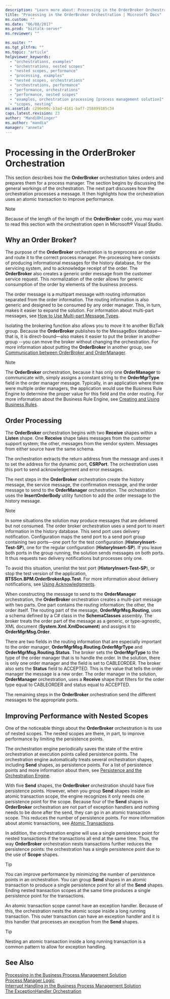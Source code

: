 ```yaml
---
description: "Learn more about: Processing in the OrderBroker Orchestration"
title: "Processing in the OrderBroker Orchestration | Microsoft Docs"
ms.custom: ""
ms.date: "06/08/2017"
ms.prod: "biztalk-server"
ms.reviewer: ""

ms.suite: ""
ms.tgt_pltfrm: ""
ms.topic: "article"
helpviewer_keywords: 
  - "orchestrations, examples"
  - "orchestrations, nested scopes"
  - "nested scopes, performance"
  - "processing, examples"
  - "nested scopes, orchestrations"
  - "orchestrations, performance"
  - "performance, orchestrations"
  - "performance, nested scopes"
  - "examples, orchestration processing [process management solution]"
  - "scopes, nesting"
ms.assetid: c296e00c-b3ad-4161-baf7-258899185c34
caps.latest.revision: 23
author: "MandiOhlinger"
ms.author: "mandia"
manager: "anneta"
---
```

# Processing in the OrderBroker Orchestration
This section describes how the **OrderBroker** orchestration takes orders and prepares them for a process manager. The section begins by discussing the general workings of the orchestration. The next part discusses how the orchestration processes a message. It then highlights how the orchestration uses an atomic transaction to improve performance.  
  
> [!NOTE]
>  Because of the length of the length of the **OrderBroker** code, you may want to read this section with the orchestration open in Microsoft® Visual Studio.  
  
## Why an Order Broker?  
 The purpose of the **OrderBroker** orchestration is to preprocess an order and route it to the correct process manager. Pre-processing here consists of producing informational messages for the history database, for the servicing system, and to acknowledge receipt of the order. The **OrderBroker** also creates a generic order message from the customer service request. This normalization of the order allows for generic consumption of the order by elements of the business process.  
  
 The order message is a multipart message with routing information separated from the order information. The routing information is also generic and designed to be consumed by any order manager. This, in turn, makes it easier to expand the solution. For information about multi-part messages, see [How to Use Multi-part Message Types](../core/how-to-use-multi-part-message-types.md).  
  
 Isolating the brokering function also allows you to move it to another BizTalk group. Because the **OrderBroker** publishes to the MessageBox database—that is, it is direct-bound—also makes it easier to put the broker in another group --you can move the broker without changing the orchestration. For more information about putting the **OrderBroker** in another group, see [Communication between OrderBroker and OrderManager](../core/communication-between-orderbroker-and-ordermanager.md).  
  
> [!NOTE]
>  The **OrderBroker** orchestration, because it has only one **OrderManager** to communicate with, simply assigns a constant string to the **OrderMgrType** field in the order manager message. Typically, in an application where there were multiple order managers, the application would use the Business Rule Engine to determine the proper value for this field and the order routing. For more information about the Business Rule Engine, see [Creating and Using Business Rules](../core/creating-and-using-business-rules.md).  
  
## Order Processing  
 The **OrderBroker** orchestration begins with two **Receive** shapes within a **Listen** shape. One **Receive** shape takes messages from the customer support system; the other, messages from the vendor system. Messages from either source have the same schema.  
  
 The orchestration extracts the return address from the message and uses it to set the address for the dynamic port, **CSRPort**. The orchestration uses this port to send acknowledgement and error messages.  
  
 The next steps in the **OrderBroker** orchestration create the history message, the service message, the confirmation message, and the order message to send to the **OrderManager** orchestration. The orchestration uses the **InsertOrderBody** utility function to add the order message to the history message.  
  
> [!NOTE]
>  In some situations the solution may produce messages that are delivered but not consumed. The order broker orchestration uses a send port to insert information in the history database. This send port uses delivery notification. Configuration maps the send port to a send port group containing two ports—one port for the test configuration (**HistoryInsert-Test-SP**), one for the regular configuration (**HistoryInsert-SP**). If you leave both ports in the group running, the solution sends messages on both ports. It thus requests two delivery notifications but processes only one.  
>   
>  To avoid this situation, unenlist the test port (**HistoryInsert-Test-SP**), or stop the test version of the application, **BTSScn.BPM.OrderBrokerApp.Test**. For more information about delivery notifications, see [Using Acknowledgments](../core/using-acknowledgments.md).  
  
 When constructing the message to send to the **OrderManager** orchestration, the **OrderBroker** orchestration creates a multi-part message with two parts. One part contains the routing information; the other, the order itself. The routing part of the message, **OrderMgrMsg.Routing**, uses a schema defined by a C# class in the **SchemaClasses** assembly. The broker treats the order part of the message as a generic, or type-agnostic, XML document (**System.Xml.XmlDocument**) and assigns it to **OrderMgrMsg.Order**.  
  
 There are two fields in the routing information that are especially important to the order manager, **OrderMgrMsg.Routing.OrderMgrType** and **OrderMgrMsg.Routing.Status**. The broker sets the **OrderMgrType** to the type of the order manager that is to handle the order. In the solution, there is only one order manager and the field is set to CABLEORDER. The broker also sets the **Status** field to ACCEPTED. This is the value that tells the order manager the message is a new order. The order manager in the solution, **OrderManager** orchestration, uses a **Receive** shape that filters for the order type equal to CABLEORDER and status equal to ACCEPTED.  
  
 The remaining steps in the **OrderBroker** orchestration send the different messages to the appropriate ports.  
  
## Improving Performance with Nested Scopes  
 One of the noticeable things about the **OrderBroker** orchestration is its use of nested scopes. The nested scopes are there, in part, to improve performance by limiting the persistence points.  
  
 The orchestration engine periodically saves the state of the entire orchestration at execution points called persistence points. The orchestration engine automatically treats several orchestration shapes, including **Send** shapes, as persistence points. For a list of persistence points and more information about them, see [Persistence and the Orchestration Engine](../core/persistence-and-the-orchestration-engine.md).  
  
 With five **Send** shapes, the **OrderBroker** orchestration should have five persistence points. However, when you group **Send** shapes inside an atomic transaction scope, the engine recognizes it only needs one persistence point for the scope. Because four of the **Send** shapes in **OrderBroker** orchestration are not part of exception handlers and nothing needs to be done after the send, they can go in an atomic transaction scope. This reduces the number of persistence points. For more information about atomic transactions, see [Atomic Transactions](../core/atomic-transactions.md).  
  
 In addition, the orchestration engine will use a single persistence point for nested transactions if the transactions all end at the same time. Thus, the way **OrderBroker** orchestration nests transactions further reduces the persistence points: the orchestration has a single persistence point due to the use of **Scope** shapes.  
  
> [!TIP]
>  You can improve performance by minimizing the number of persistence points in an orchestration. You can group **Send** shapes in an atomic transaction to produce a single persistence point for all of the **Send** shapes. Ending nested transaction scopes at the same time produces a single persistence point for the transactions.  
  
 An atomic transaction scope cannot have an exception handler. Because of this, the orchestration nests the atomic scope inside a long running transaction. This outer transaction can have an exception handler and it is this handler that processes an exception from the **Send** shapes.  
  
> [!TIP]
>  Nesting an atomic transaction inside a long running transaction is a common pattern to allow for exception handling.  
  
## See Also  
 [Processing in the Business Process Management Solution](../core/processing-in-the-business-process-management-solution.md)   
 [Process Manager Logic](../core/process-manager-logic.md)   
 [Interrupt Handling in the Business Process Management Solution](../core/interrupt-handling-in-the-business-process-management-solution.md)   
 [The ExceptionHandler Orchestration](../core/the-exceptionhandler-orchestration.md)
